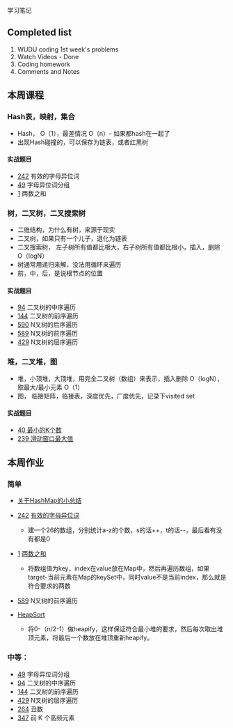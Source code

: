 学习笔记

## Completed list
1. WUDU coding 1st week's problems
1. Watch Videos - Done
1. Coding homework
1. Comments and Notes

## 本周课程

### Hash表，映射，集合
- Hash， O（1），最差情况 O（n）- 如果都hash在一起了
- 出现Hash碰撞的，可以保存为链表，或者红黑树

#### 实战题目

- [242](https://leetcode.com/problems/valid-anagram/discuss/?currentPage=1&orderBy=most_votes&query=) 有效的字母异位词
- [49](https://leetcode.com/problems/group-anagrams/discuss/?currentPage=1&orderBy=most_votes&query=) 字母异位词分组
- [1](https://leetcode.com/problems/two-sum/discuss/?currentPage=1&orderBy=most_votes&query=)  两数之和

### 树，二叉树，二叉搜索树
- 二维结构，为什么有树，来源于现实
- 二叉树，如果只有一个儿子，退化为链表
- 二叉搜索树， 左子树所有值都比根大，右子树所有值都比根小，插入，删除 O（logN）
- 树通常用递归来解，没法用循环来遍历
- 前，中，后，是说根节点的位置

#### 实战题目

- [94](https://leetcode.com/problems/binary-tree-inorder-traversal/discuss/?currentPage=1&orderBy=most_votes&query=)  二叉树的中序遍历
- [144](https://leetcode.com/problems/binary-tree-preorder-traversal/discuss/?currentPage=1&orderBy=most_votes&query=) 二叉树的前序遍历
- [590](https://leetcode.com/problems/n-ary-tree-postorder-traversal/discuss/?currentPage=1&orderBy=most_votes&query=) N叉树的后序遍历
- [589](https://leetcode.com/problems/n-ary-tree-preorder-traversal/discuss/?currentPage=1&orderBy=most_votes&query=) N叉树的前序遍历
- [429](https://leetcode.com/problems/n-ary-tree-level-order-traversal/discuss/?currentPage=1&orderBy=most_votes&query=) N叉树的层序遍历

### 堆，二叉堆，图
- 堆，小顶堆，大顶堆，用完全二叉树（数组）来表示，插入删除 O（logN），取最大/最小元素 O（1）
- 图， 临接矩阵，临接表，深度优先，广度优先，记录下visited set

#### 实战题目
- [40 最小的K个数](https://leetcode-cn.com/problems/zui-xiao-de-kge-shu-lcof/) 
- [239 滑动窗口最大值](https://leetcode.com/problems/sliding-window-maximum/discuss/?currentPage=1&orderBy=most_votes&query=) 

## 本周作业

### 简单
- [关于HashMap的小总结](HashMap.md)
- [242](https://leetcode.com/problems/valid-anagram/discuss/?currentPage=1&orderBy=most_votes&query=) [有效的字母异位词](ValidAnagram.java)
    - 建一个26的数组，分别统计a-z的个数，s的话++，t的话--，最后看有没有都是0

- [1](https://leetcode.com/problems/two-sum/discuss/?currentPage=1&orderBy=most_votes&query=)  [两数之和](TwoSum.java)
    - 将数组值为key，index在value放在Map中，然后再遍历数组，如果target-当前元素在Map的keySet中，同时value不是当前index，那么就是符合要求的两数

- [589](https://leetcode.com/problems/n-ary-tree-preorder-traversal/discuss/?currentPage=1&orderBy=most_votes&query=) N叉树的前序遍历 

- [HeapSort](src/HeapSort.java)
    - 将0-（n/2-1）做heapify，这样保证符合最小堆的要求，然后每次取出堆顶元素，将最后一个数放在堆顶重新heapify。

### 中等：
- [49](https://leetcode.com/problems/group-anagrams/discuss/?currentPage=1&orderBy=most_votes&query=) 字母异位词分组
- [94](https://leetcode.com/problems/binary-tree-inorder-traversal/discuss/?currentPage=1&orderBy=most_votes&query=)  二叉树的中序遍历
- [144](https://leetcode.com/problems/binary-tree-preorder-traversal/discuss/?currentPage=1&orderBy=most_votes&query=) 二叉树的前序遍历
- [429](https://leetcode.com/problems/n-ary-tree-level-order-traversal/discuss/?currentPage=1&orderBy=most_votes&query=) N叉树的层序遍历
- [264](https://leetcode.com/problems/ugly-number-ii/discuss/?currentPage=1&orderBy=most_votes&query=) 丑数
- [347](https://leetcode.com/problems/top-k-frequent-elements/discuss/?currentPage=1&orderBy=most_votes&query=) 前 K 个高频元素